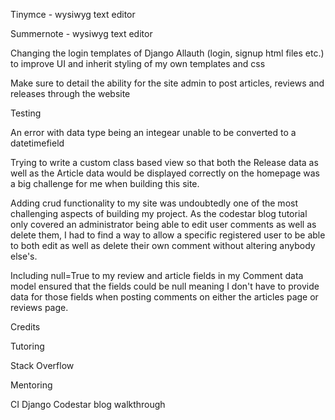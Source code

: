 Tinymce - wysiwyg text editor

Summernote - wysiwyg text editor

Changing the login templates of Django Allauth (login, signup html files etc.) to improve UI and inherit styling of my own templates and css

Make sure to detail the ability for the site admin to post articles, reviews and releases through the website

Testing

An error with data type being an integear unable to be converted to a datetimefield

Trying to write a custom class based view so that both the Release data as well as the Article data would be displayed correctly on the homepage was a big challenge for me when building this site. 

Adding crud functionality to my site was undoubtedly one of the most challenging aspects of building my project. As the  codestar blog tutorial only covered an administrator being able to edit user comments as well as delete them, I had to find a way to allow a specific registered user to be able to both edit as well as delete their own comment without altering anybody else's. 


Including null=True to my review and article fields in my Comment data model ensured that the fields could be null meaning I don't have to provide data for those fields when posting comments on either the articles page or reviews page.

Credits

Tutoring

Stack Overflow

Mentoring

CI Django Codestar blog walkthrough